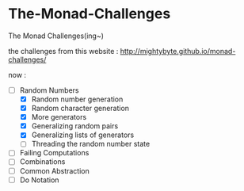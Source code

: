 # The-Monad-Challenges
The Monad Challenges(ing~)

the challenges from this website  :   http://mightybyte.github.io/monad-challenges/

now : 
- [ ] Random Numbers
  - [x] Random number generation
  - [x] Random character generation
  - [x] More generators
  - [x] Generalizing random pairs
  - [x] Generalizing lists of generators
  - [ ] Threading the random number state
- [ ] Failing Computations
- [ ] Combinations
- [ ] Common Abstraction
- [ ] Do Notation
